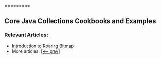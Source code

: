 =========

## Core Java Collections Cookbooks and Examples

### Relevant Articles:
- [Introduction to Roaring Bitmap](https://www.baeldung.com/java-roaring-bitmap-intro)
- More articles: [[<-- prev]](/core-java-modules/core-java-collections-4)
